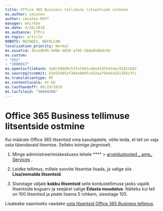 ```yaml
---
title: Office 365 Business tellimuse litsentside ostmine
ms.author: cmcatee
author: cmcatee-MSFT
manager: mnirkhe
ms.date: 4/26/2018
ms.audience: ITPro
ms.topic: article
ROBOTS: NOINDEX, NOFOLLOW
localization_priority: Normal
ms.assetid: 4ece4b95-0d06-4658-af45-28de859bdc9d
ms.custom:
- "652"
- "2000017"
ms.openlocfilehash: 5e0c500d9c537efd91cdbed1dfe914ec91821b82
ms.sourcegitcommit: b3e55405af384e868fcd32ea794eb15d1356c3fc
ms.translationtype: MT
ms.contentlocale: et-EE
ms.lasthandoff: 08/29/2019
ms.locfileid: "36664208"
---
```

# <a name="how-to-buy-licenses-for-your-office-365-business-subscription"></a>Office 365 Business tellimuse litsentside ostmine

Kui määrate Office 365 litsentsid oma kasutajatele, võite leida, et teil on vaja osta täiendavaid litsentse. Selleks toimige järgmiselt.
  
1. Minge administreerimiskeskuses lehele **** \> [arveldustooted _ amp_ Services](https://go.microsoft.com/fwlink/p/?linkid=842054) .

2. Leidke tellimus, millele soovite litsentse lisada, ja valige siis **Lisa/eemalda litsentsid**.

3. Sisestage väljale **kokku litsentsid** selle kordustellimuse jaoks vajalik litsentside koguarv ja seejärel valige **Edasta muudatus**. Näiteks kui teil on 100 litsentsid ja peate lisama 5 rohkem, sisestage 105.

Lisateabe saamiseks vaadake [osta litsentsid Office 365 Business tellimus](https://docs.microsoft.com/office365/admin/subscriptions-and-billing/buy-licenses).